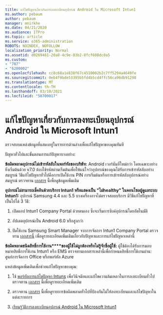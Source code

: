 ```yaml
---
title: แก้ไขปัญหาเกี่ยวกับการลงทะเบียนอุปกรณ์ Android ใน Microsoft Intun1
ms.author: pebaum
author: pebaum
manager: mnirkhe
ms.date: 04/21/2020
ms.audience: ITPro
ms.topic: article
ms.service: o365-administration
ROBOTS: NOINDEX, NOFOLLOW
localization_priority: Normal
ms.assetid: d0269461-20a8-4c9e-83b2-8fcf608dc0a5
ms.custom:
- "787"
- "6200002"
ms.openlocfilehash: cc8c68a1e838f67c4510002b2c7ff5294a4649fe
ms.sourcegitcommit: 0eb4f9bde53395b5fd4b5cd4ffc56ca96db91298
ms.translationtype: MT
ms.contentlocale: th-TH
ms.lasthandoff: 03/10/2021
ms.locfileid: "50709017"
---
```

# <a name="troubleshoot-issues-with-enrolling-android-devices-in-microsoft-intune"></a>แก้ไขปัญหาเกี่ยวกับการลงทะเบียนอุปกรณ์ Android ใน Microsoft Intun1

ตรวจสอบแหล่งข้อมูลที่แสดงอยู่ในรายการด้านล่างเพื่อแก้ไขปัญหาของคุณทันที
  
ปัญหาทั่วไปและขั้นตอนการแก้ปัญหาบางอย่าง:
  
 **ข้อผิดพลาดอุปกรณ์ไม่เข้ารหัสลับในพอร์ทัลของบริษัท:** Android เวอร์ชันที่ใหม่กว่า โดยเฉพาะอย่างยิ่งเริ่มต้นด้วย v7.0 ต้องใช้รหัสผ่านเริ่มต้นเพื่อให้แน่ใจว่าอุปกรณ์ของคุณได้รับการเข้ารหัสลับอย่างสมบูรณ์ วิธีแก้ไขปัญหาทั่วไปคือการเปิดใช้งาน PIN การเริ่มต้นหรือการเข้ารหัสลับอุปกรณ์อย่างสมบูรณ์ ตรวจทาน [เอกสาร](https://docs.microsoft.com/intune-user-help/your-device-appears-encrypted-but-cp-says-otherwise-android) นี้เพื่อดูข้อมูลเพิ่มเติม
  
 **อุปกรณ์ไม่สามารถเช็คอินด้วยบริการ Intun1 หรือแสดงเป็น "ไม่healthy" ในคอนโซลผู้ดูแลระบบ Intun1:** อุปกรณ์ Samsung 4.4 และ 5.5 บางเครื่องอาจไม่ตรวจสอบบริการ มีวิธีแก้ไขปัญหาที่เป็นไปได้ 3 วิธี:
  
1. เปิดแอป Intun1 Company Portal ด้วยตนเอง ซึ่งจะเริ่มการซิงค์อุปกรณ์โดยอัตโนมัติ

2. อัปเดตอุปกรณ์เป็น Android 6.0 หรือสูงกว่า

3. ปิดใช้งาน Samsung Smart Manager จากการจัดการ Intun1 Company Portal ตรวจทาน [เอกสารนี้](https://docs.microsoft.com/troubleshoot/mem/intune/troubleshoot-device-enrollment-in-intune#devices-fail-to-check-in-with-the-intune-service-and-display-as-unhealthy-in-the-intune-admin-console) เพื่อดูรายละเอียดเพิ่มเติมเกี่ยวกับปัญหาและการแก้ไขปัญหาเหล่านี้

 **ข้อผิดพลาดชนิดสิทธิ์การใช้งาน****ของผู้ใช้ไม่ถูกต้องหรือไม่รู้จักชื่อผู้ใช้:** ผู้ใช้ต้องได้รับการมอบหมายสิทธิ์การใช้งาน Intun1 หรือ EMS ตรวจทานเอกสารเหล่านี้เพื่อกําหนดสิทธิ์การใช้งานผ่าน: ศูนย์การจัดการ Office หรือพอร์ทัล Azure
  
แหล่งข้อมูลเพิ่มเติมเพื่อช่วยแก้ไขปัญหาของคุณ:
  
1. ใช้ [พอร์ทัลการแก้ไขปัญหา Intuns](https://devicemanagement.microsoft.com/#blade/Microsoft_Intune_DeviceSettings/TroubleshootBlade) เพื่อวินิจฉัยและแก้ไขความล้มเหลวในการลงทะเบียนทั่วไป ตรวจทาน [เอกสาร](https://docs.microsoft.com/intune/help-desk-operators) นี้เพื่อดูรายละเอียดเพิ่มเติม

2. ตรวจทาน [เอกสาร](https://docs.microsoft.com/troubleshoot/mem/intune/troubleshoot-device-enrollment-in-intune) นี้เพื่อดูรายการข้อผิดพลาดทั่วไปที่ป้องกันไม่ให้ลงทะเบียนและแก้ไขปัญหาในแต่ละรายการ

3. [เรียนรู้วิธีการลงทะเบียนอุปกรณ์ Android ใน Microsoft Intun1](https://docs.microsoft.com/intune/android-enroll)
